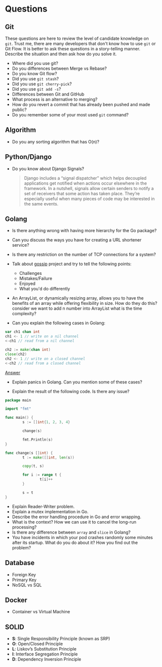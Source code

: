# Questions

## Git

These questions are here to review the level of candidate knowledge on `git`.
Trust me, there are many developers that don't know how to use `git` or Git Flow.
It is better to ask these questions in a story-telling manner. Describe the situation
and then ask how do you solve it.

- Where did you use git?
- Do you differences between Merge vs Rebase?
- Do you know Git flow?
- Did you use `git stash`?
- Did you use `git cherry-pick`?
- Did you use `git add -s`?
- Differences between Git and GitHub
- What process is an alternative to merging?
- How do you revert a commit that has already been pushed and made public?
- Do you remember some of your most used `git` command?

## Algorithm

- Do you any sorting algorithm that has O(n)?

## Python/Django

- Do you know about Django Signals?
  > Django includes a “signal dispatcher” which helps decoupled applications get notified when actions
  > occur elsewhere in the framework.
  > In a nutshell, signals allow certain senders to notify a set of receivers that some action has taken place.
  > They’re especially useful when many pieces of code may be interested in the same events.

## Golang

- Is there anything wrong with having more hierarchy for the Go package?
- Can you discuss the ways you have for creating a URL shortener service?
- Is there any restriction on the number of TCP connections for a system?

- Talk about [gossip](https://github.com/elahe-dastan/gossip) project and try to tell the following points:

  - Challenges
  - Mistakes/Failure
  - Enjoyed
  - What you'd do differently

- An ArrayList, or dynamically resizing array, allows you to have the benefits of an array while offering flexibility in size.
  How do they do this? consider we want to add n number into ArrayList what is the time complexity?

- Can you explain the following cases in Golang:

```go
var ch1 chan int
ch1 <- 1 // write on a nil channel
<-ch1 // read from a nil channel

ch2 := make(chan int)
close(ch2)
ch2 <- 1 // write on a closed channel
<-ch2 // read from a closed channel
```

[Answer](https://stackoverflow.com/questions/39015602/how-does-a-non-initialized-channel-behave)

- Explain panics in Golang. Can you mention some of these cases?

- Explain the result of the following code. Is there any issue?

```go
package main

import "fmt"

func main() {
        s := []int{1, 2, 3, 4}

        change(s)

        fmt.Println(s)
}

func change(s []int) {
        t := make([]int, len(s))

        copy(t, s)

        for i := range t {
                t[i]++
        }

        s = t
}
```

- Explain Reader-Writer problem.
- Explain a mutex implementation in Go.
- Describe the error handling procedure in Go and error wrapping.
- What is the context? How we can use it to cancel the long-run processing?
- Is there any difference between `array` and `slice` in Golang?
- You have incidents in which your pod crashes randomly some minutes after its startup. What do you do about it? How you find out the problem?

## Database

- Foreign Key
- Primary Key
- NoSQL vs SQL

## Docker

- Container vs Virtual Machine

## SOLID

- **S**: Single Responsibility Principle (known as SRP)
- **O**: Open/Closed Principle
- **L**: Liskov’s Substitution Principle
- **I**: Interface Segregation Principle
- **D**: Dependency Inversion Principle
